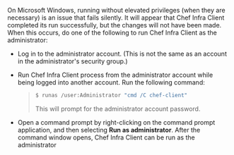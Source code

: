 On Microsoft Windows, running without elevated privileges (when they are
necessary) is an issue that fails silently. It will appear that Chef
Infra Client completed its run successfully, but the changes will not
have been made. When this occurs, do one of the following to run Chef
Infra Client as the administrator:

-   Log in to the administrator account. (This is not the same as an
    account in the administrator's security group.)

-   Run Chef Infra Client process from the administrator account while
    being logged into another account. Run the following command:

    > ``` bash
    > $ runas /user:Administrator "cmd /C chef-client"
    > ```
    >
    > This will prompt for the administrator account password.

-   Open a command prompt by right-clicking on the command prompt
    application, and then selecting **Run as administrator**. After the
    command window opens, Chef Infra Client can be run as the
    administrator